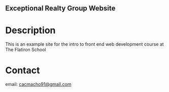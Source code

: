 Exceptional Realty Group Website
---

# Description

This is an example site for the intro to front end web development course at The Flatiron School

# Contact

email: cacmacho91@gmail.com